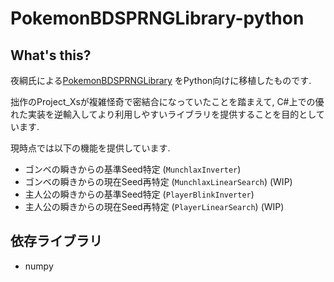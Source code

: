 # PokemonBDSPRNGLibrary-python
 
## What's this?
夜綱氏による[PokemonBDSPRNGLibrary](https://github.com/yatsuna827/PokemonBDSPRNGLibrary) をPython向けに移植したものです.

拙作のProject_Xsが複雑怪奇で密結合になっていたことを踏まえて, C#上での優れた実装を逆輸入してより利用しやすいライブラリを提供することを目的としています.

現時点では以下の機能を提供しています.

- ゴンベの瞬きからの基準Seed特定 (`MunchlaxInverter`)
- ゴンベの瞬きからの現在Seed再特定 (`MunchlaxLinearSearch`) (WIP)
- 主人公の瞬きからの基準Seed特定 (`PlayerBlinkInverter`)
- 主人公の瞬きからの現在Seed再特定 (`PlayerLinearSearch`) (WIP)

## 依存ライブラリ
- numpy
